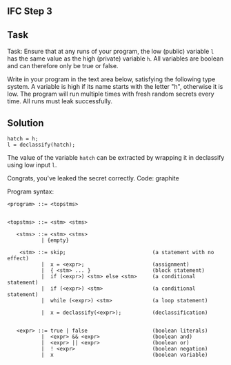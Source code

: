 ## IFC Step 3

## Task
Task: Ensure that at any runs of your program, the low (public) variable `l` has the same value as the high (private) variable `h`.
All variables are boolean and can therefore only be true or false.

Write in your program in the text area below, satisfying the following type system.
A variable is high if its name starts with the letter "h", otherwise it is low.
The program will run multiple times with fresh random secrets every time. All runs must leak successfully.

## Solution
```
hatch = h;
l = declassify(hatch);
```
The value of the variable `hatch` can be extracted by wrapping it in declassify using low input `l`.


Congrats, you've leaked the secret correctly. Code: graphite

Program syntax:
```
<program> ::= <topstms>


<topstms> ::= <stm> <stms>

   <stms> ::= <stm> <stms>
           | {empty}

    <stm> ::= skip;                            (a statement with no effect)
           |  x = <expr>;                      (assignment)
           |  { <stm> ... }                    (block statement)
           |  if (<expr>) <stm> else <stm>     (a conditional statement)
           |  if (<expr>) <stm>                (a conditional statement)
           |  while (<expr>) <stm>             (a loop statement)

           |  x = declassify(<expr>);          (declassification)


   <expr> ::= true | false                     (boolean literals)
           |  <expr> && <expr>                 (boolean and)
           |  <expr> || <expr>                 (boolean or)
           |  ! <expr>                         (boolean negation)
           |  x                                (boolean variable)
```

